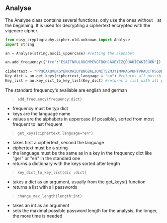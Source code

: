 ## Analyse
The Analyse class contains several functions, only use the ones without _ at the beginning. 
It is used for decrypting a ciphertext encrypted with the vigenere cipher.

``` python
from easy_cryptography.cipher.old.unknown import Analyse
import string

an = Analyse(string.ascii_uppercase) #setting the alphabet

an.add_frequency({"fre":"ESAITNRULODCMPÉVQFBGHJÀXÈYÊZÇÔÙÂÛÎŒWKÏËÜÆÑ"})   # adding a frequency of letters for the 
                                                                        # french alphabet
ciphertext = "PPQCAXQVEKGYBNKMAZUYBNGBALJONITSZMJYIMVRAGVOHTVRAUCTKSGDDWUOXITLAZUVAVVRAZCVKBQPIWPOU" #original is english
Key_dict = an.get_keys(ciphertext,language = "en") #returns all possible passwords found, sorted after key length 
Key_list = an.key_dict_to_key_list(Key_dict) #returns a list with all passwords
```
The standard frequency's available are english and german

> ``add_frequency(frequency:dict)``
- frequency must be typ dict
- keys are the language name
- values are the alphabets in uppercase (if possible), sorted from most frequent to last frequent

> ``get_keys(ciphertext,language="en")``
- takes first a ciphertext, second the language
- ciphertext must be a string
- the language must be the same as in a key in the frequency dict like "ger" or "en" in the standard one
- returns a dictionary with the keys sorted after length

> ``key_dict_to_key_list(dic :dict)``
- takes a dict as an argument, usually from the get_keys() function
- returns a list with all passwords

> ``change_max_length(length:int)``
- takes an int as an argument
- sets the maximal possible password length for the analysis, the longer, the more time is needed